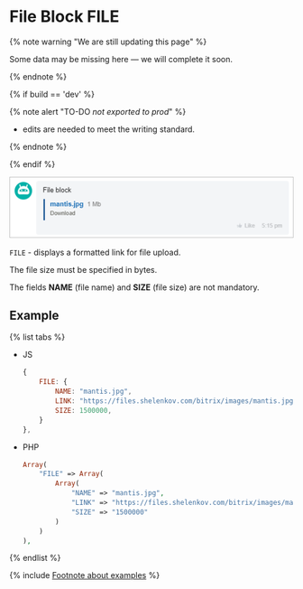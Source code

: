 # File Block FILE

{% note warning "We are still updating this page" %}

Some data may be missing here — we will complete it soon.

{% endnote %}

{% if build == 'dev' %}

{% note alert "TO-DO _not exported to prod_" %}

- edits are needed to meet the writing standard.

{% endnote %}

{% endif %}

![File Block](./_images/file.png)

`FILE` - displays a formatted link for file upload.

The file size must be specified in bytes.

The fields **NAME** (file name) and **SIZE** (file size) are not mandatory.

## Example

{% list tabs %}

- JS

    ```js
    {
        FILE: {
            NAME: "mantis.jpg",
            LINK: "https://files.shelenkov.com/bitrix/images/mantis.jpg",
            SIZE: 1500000,
        }
    },
    ```

- PHP

    ```php
    Array(
        "FILE" => Array(
            Array(
                "NAME" => "mantis.jpg",
                "LINK" => "https://files.shelenkov.com/bitrix/images/mantis.jpg",
                "SIZE" => "1500000"
            )
        )
    ),
    ```

{% endlist %}

{% include [Footnote about examples](../../../../../_includes/examples.md) %}